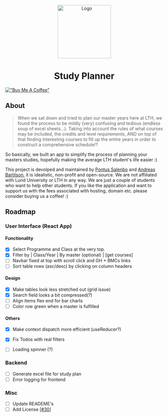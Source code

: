 <!--
  ~ Copyright Andreas Bartilson & Pontus Salenbo 2023-2024
  ~
  ~ This program is free software: you can redistribute it and/or modify
  ~ it under the terms of the GNU General Public License as published by
  ~ the Free Software Foundation, either version 3 of the License, or
  ~ (at your option) any later version. See the included LICENSE file for
  ~ the full text of the GNU General Public License.
-->

<p align="center">
  <a href="https://studyplanner.se"><img src="https://github-production-user-asset-6210df.s3.amazonaws.com/45301555/242436813-54269264-13b7-42db-af82-47c39b48c8ba.svg?X-Amz-Algorithm=AWS4-HMAC-SHA256&X-Amz-Credential=AKIAIWNJYAX4CSVEH53A%2F20230531%2Fus-east-1%2Fs3%2Faws4_request&X-Amz-Date=20230531T233337Z&X-Amz-Expires=300&X-Amz-Signature=7db8c76f354b49d5c5bdeb4c74c91302bb98732bd8f359266853710197aff43e&X-Amz-SignedHeaders=host&actor_id=45301555&key_id=0&repo_id=590166546" alt="Logo" height=170></a>
</p>

<h1 align="center">Study Planner</h1>

[!["Buy Me A Coffee"](https://www.buymeacoffee.com/assets/img/custom_images/orange_img.png)](https://www.buymeacoffee.com/studyplannerLTH)



## About
> When we sat down and tried to plan our master years here at LTH, we found the process to be mildly (very) confusing and tedious (endless soup of excel sheets...). Taking into account the rules of what courses may be included, the credits and level requirements, AND on top of that finding interesting courses to fill up the entire years in order to construct a comprehensive schedule!? 

So basically, we built an app to simplify the process of planning your masters studies, hopefully making the average LTH student's life easier :)

This project is devolped and maintained by [Pontus Salenbo](https://github.com/pontussalenbo) and [Andreas Bartilson](https://github.com/IIAndreasII), it is idealistic, non-profit and open-source. We are not affiliated with Lund University or LTH in any way. We are just a couple of students who want to help other students. If you like the application and want to support us with the fees associated with hosting, domain etc. please consider buying us a coffee! :)

## Roadmap

### User Interface (React App)
#### Functionality

- [x] Select Programme and Class at the very top.
- [x] Filter by  | Class/Year  | By master (optional) | [get courses]
- [ ] Navbar fixed at top with scroll click and GH + BMCs links
- [ ] Sort table rows (asc/desc) by clicking on column headers

#### Design

- [x] Make tables look less stretched out (grid issue)
- [x] Search field looks a bit compressed(?)
- [ ] Align items flex end for bar charts
- [ ] Color row green when a master is fulfilled

#### Others

- [x] Make context dispatch more efficient (useReducer?)
- [x] Fix Todos with real filters
- [ ] Loading spinner (?)


### Backend
- [ ] Generate excel file for study plan
- [ ] Error logging for frontend

### Misc
- [ ] Update READEME's
- [ ] Add License [[#30](https://github.com/pontussalenbo/study-planner/issues/30)]